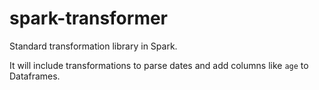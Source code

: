 # spark-transformer

Standard transformation library in Spark.

It will include transformations to parse dates and add columns like `age` to Dataframes.
